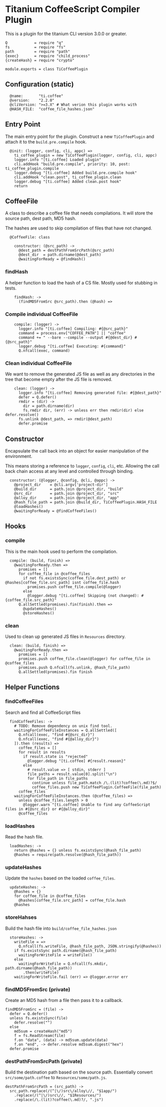 Titanium CoffeeScript Compiler Plugin
=====================================

This is a plugin for the titanium CLI version 3.0.0 or greater.

    Q            = require "q"
    fs           = require "fs"
    path         = require "path"
    {exec}       = require "child_process"
    {createHash} = require "crypto"

    module.exports = class TiCoffeePlugin

## Configuration (static) ##

      @name:       "ti.coffee"
      @version:    "2.2.0"
      @cliVersion: ">=3.X" # What verion this plugin works with
      @HASH_FILE:  "coffee_file_hashes.json"

## Entry Point ##

The main entry point for the plugin. Construct a new `TiCoffeePlugin` and
attach it to the `build.pre.compile` hook.

      @init: (logger, config, cli, appc) =>
        ti_coffee_plugin = new TiCoffeePlugin(logger, config, cli, appc)
        logger.info "[ti.coffee] Loaded plugin"
        cli.addHook "build.pre.compile", priority: 10, post: ti_coffee_plugin.compile
        logger.debug "[ti.coffee] Added build.pre.compile hook"
        cli.addHook "clean.post", ti_coffee_plugin.clean
        logger.debug "[ti.coffee] Added clean.post hook"
        return

## CoffeeFile ##

A class to describe a coffee file that needs compilations. It will store the
source path, dest path, MD5 hash.

The hashes are used to skip compilation of files that have not changed.

      @CoffeeFile: class

        constructor: (@src_path) ->
          @dest_path = destPathFromSrcPath(@src_path)
          @dest_dir  = path.dirname(@dest_path)
          @waitingForReady = @findHash()

### findHash ###

A helper function to load the hash of a CS file. Mostly used for stubbing in
tests.

        findHash: ->
          (findMD5FromSrc @src_path).then (@hash) =>

### Compile individual CoffeeFile ###

        compile: (logger) ->
          logger.info "[ti.coffee] Compiling: #{@src_path}"
          command = process.env["COFFEE_PATH"] || "coffee"
          command += " --bare --compile --output #{@dest_dir} #{@src_path}"
          logger.debug "[ti.coffee] Executing: #{command}"
          Q.nfcall(exec, command)

### Clean individual CoffeeFile ###

We want to remove the generated JS file as well as any directories in the tree
that become empty after the JS file is removed.

        clean: (logger) ->
          logger.info "[ti.coffee] Removing generated file: #{@dest_path}"
          defer = Q.defer()
          rmdir = (dir) ->
            dir = path.dirname(dir)
            fs.rmdir dir, (err) -> unless err then rmdir(dir) else defer.resolve()
          fs.unlink @dest_path, => rmdir(@dest_path)
          defer.promise

## Constructor ##

Encapsulate the call back into an object for easier manipulation of the
environment.

This means storing a reference to `logger`, `config`, `cli`, etc. Allowing the
call back chain access at any level and controlled through binding.

      constructor: (@logger, @config, @cli, @appc) ->
        @project_dir    = @cli.argv['project-dir']
        @build_dir      = path.join @project_dir, "build"
        @src_dir        = path.join @project_dir, "src"
        @alloy_dir      = path.join @project_dir, "app"
        @hash_file_path = path.join @build_dir, TiCoffeePlugin.HASH_FILE
        @loadHashes()
        @waitingForReady = @findCoffeeFiles()

## Hooks ##

### compile ###

This is the main hook used to perform the compilation.

      compile: (build, finish) =>
        @waitingForReady.then =>
          promises = []
          for coffee_file in @coffee_files
            if not fs.existsSync(coffee_file.dest_path) or @hashes[coffee_file.src_path] isnt coffee_file.hash
              promises.push coffee_file.compile(@logger)
            else
              @logger.debug "[ti.coffee] Skipping (not changed): #{coffee_file.src_path}"
          Q.allSettled(promises).fin(finish).then =>
            @updateHashes()
            @storeHashes()

### clean ###

Used to clean up generated JS files in `Resources` directory.

      clean: (build, finish) =>
        @waitingForReady.then =>
          promises = []
          promises.push coffee_file.clean(@logger) for coffee_file in @coffee_files
          promises.push Q.nfcall(fs.unlink, @hash_file_path)
          Q.allSettled(promises).fin finish

## Helper Functions ##

### findCoffeeFiles ###

Search and find all CoffeeScript files

      findCoffeeFiles: ->
        # TODO: Remove dependency on unix find tool.
        waitingForCoffeeFileInstances = Q.allSettled([
          Q.nfcall(exec, "find #{@src_dir}")
          Q.nfcall(exec, "find #{@alloy_dir}")
        ]).then (results) =>
          coffee_files = []
          for result in results
            if result.state is "rejected"
              @logger.debug "[ti.coffee] #{result.reason}"
            else
              # result.value => [ stdin, stderr ]
              file_paths = result.value[0].split("\n")
              for file_path in file_paths
                continue unless file_path.match /\.(lit)?coffee(\.md)?$/
                coffee_files.push new TiCoffeePlugin.CoffeeFile(file_path)
          coffee_files
        waitingForCoffeeFileInstances.then (@coffee_files) =>
          unless @coffee_files.length > 0
            @logger.warn "[ti.coffee] Unable to find any CoffeeScript files in #{@src_dir} or #{@alloy_dir}"
          @coffee_files

### loadHashes ###

Read the hash file.

      loadHashes: ->
        return @hashes = {} unless fs.existsSync(@hash_file_path)
        @hashes = require(path.resolve(@hash_file_path))

### updateHashes ###

Update the `hashes` based on the loaded `coffee_files`.

      updateHashes: ->
        @hashes = {}
        for coffee_file in @coffee_files
          @hashes[coffee_file.src_path] = coffee_file.hash
        @hashes

### storeHahses ###

Build the hash file into `build/coffee_file_hashes.json`

      storeHashes: ->
        writeFile = =>
          Q.nfcall(fs.writeFile, @hash_file_path, JSON.stringify(@hashes))
        if fs.existsSync path.dirname(@hash_file_path)
          waitingForWriteFile = writeFile()
        else
          waitingForWriteFile = Q.nfcall(fs.mkdir, path.dirname(@hash_file_path))
            .then(writeFile)
        waitingForWriteFile.fail (err) => @logger.error err

### findMD5FromSrc (private) ##

Create an MD5 hash from a file then pass it to a callback.

    findMD5FromSrc = (file) ->
      defer = Q.defer()
      unless fs.existsSync(file)
        defer.resolve("")
      else
        md5sum = createHash("md5")
        f = fs.ReadStream(file)
        f.on "data", (data) -> md5sum.update(data)
        f.on "end", -> defer.resolve md5sum.digest("hex")
      defer.promise

### destPathFromSrcPath (private) ###

Build the destination path based on the source path. Essentially convert
`src/some/path.coffee` to `Resources/some/path.js`.

    destPathFromSrcPath = (src_path) ->
      src_path.replace(/(^|\/)src\/alloy\//, "$1app/")
        .replace(/(^|\/)src\//, "$1Resources/")
        .replace(/\.(lit)?coffee(\.md)?/, ".js")
